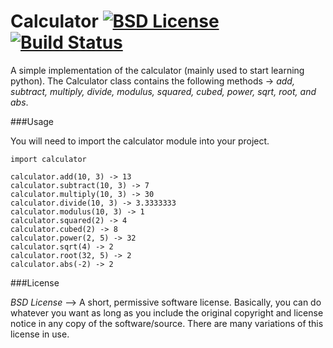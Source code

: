 # Calculator [![BSD License][license-image]][license-url] [![Build Status](https://travis-ci.org/rahulnadella/Calculator.svg?branch=master)](https://travis-ci.org/rahulnadella/Calculator)

A simple implementation of the calculator (mainly used to start learning python). The Calculator class contains the following methods -> *add, subtract, multiply, divide, modulus, squared, cubed, power, sqrt, root, and abs*.

###Usage

You will need to import the calculator module into your project.

```
import calculator

calculator.add(10, 3) -> 13
calculator.subtract(10, 3) -> 7
calculator.multiply(10, 3) -> 30
calculator.divide(10, 3) -> 3.3333333
calculator.modulus(10, 3) -> 1
calculator.squared(2) -> 4
calculator.cubed(2) -> 8
calculator.power(2, 5) -> 32
calculator.sqrt(4) -> 2
calculator.root(32, 5) -> 2
calculator.abs(-2) -> 2

```

###License

*BSD License* --> A short, permissive software license. Basically, you can do whatever you want as long as you include the original copyright and license notice in any copy of the software/source.  There are many variations of this license in use.

[license-image]: http://img.shields.io/badge/license-BSD-blue.svg?style=flat
[license-url]: LICENSE
